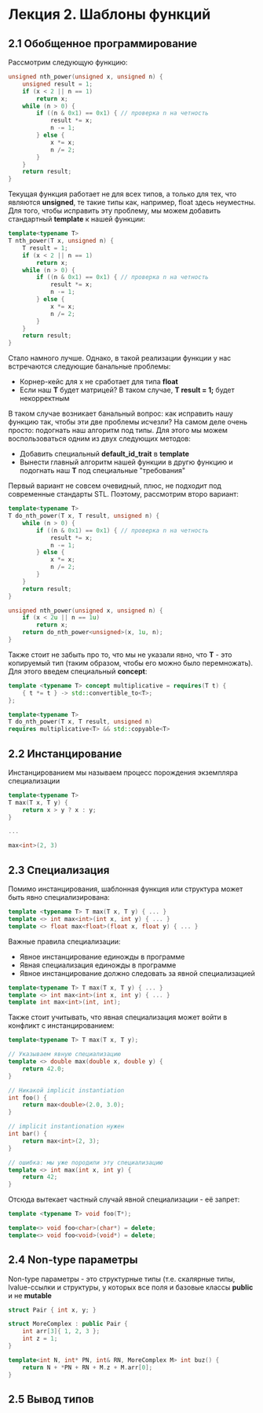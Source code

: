 # Лекция 2. Шаблоны функций

## 2.1 Обобщенное программирование

<p>Рассмотрим следующую функцию:</p>

```c++
unsigned nth_power(unsigned x, unsigned n) {
    unsigned result = 1;
    if (x < 2 || n == 1)
        return x;
    while (n > 0) {
        if ((n & 0x1) == 0x1) { // проверка n на четность 
            result *= x;
            n -= 1;
        } else {
            x *= x;
            n /= 2;
        }
    }
    return result;
}
```

<p>Текущая функция работает не для всех типов, а только для тех, что являются <b>unsigned</b>, те такие типы как, например, float здесь неуместны. Для того, чтобы исправить эту проблему, мы можем добавить стандартный <b>template</b> к нашей функции:</p>

```c++
template<typename T> 
T nth_power(T x, unsigned n) {
    T result = 1;
    if (x < 2 || n == 1)
        return x;
    while (n > 0) {
        if ((n & 0x1) == 0x1) { // проверка n на четность 
            result *= x;
            n -= 1;
        } else {
            x *= x;
            n /= 2;
        }
    }
    return result;
}
```

<p>Стало намного лучше. Однако, в такой реализации функции у нас встречаются следующие банальные проблемы: </p>

<ul>
<li>Корнер-кейс для x не сработает для типа <b>float</b></li>
<li>Если наш <b>T</b> будет матрицей? В таком случае, <b>T result = 1;</b> будет некорректным</li>
</ul>

<p>В таком случае возникает банальный вопрос: как исправить нашу функцию так, чтобы эти две проблемы исчезли? На самом деле очень просто: подогнать наш алгоритм под типы. Для этого мы можем воспользоваться одним из двух следующих методов:</p>
<ul>
<li>Добавить специальный <b>default_id_trait</b> в <b>template</b></li>
<li>Вынести главный алгоритм нашей функции в другю функцию и подогнать наш <b>T</b> под специальные "требования"</li>
</ul>

<p>Первый вариант не совсем очевидный, плюс, не подходит под современные стандарты STL. Поэтому, рассмотрим второ вариант:</p>

```c++
template<typename T>
T do_nth_power(T x, T result, unsigned n) {
    while (n > 0) {
        if ((n & 0x1) == 0x1) { // проверка n на четность 
            result *= x;
            n -= 1;
        } else {
            x *= x;
            n /= 2;
        }
    }
    return result;
}

unsigned nth_power(unsigned x, unsigned n) {
    if (x < 2u || n == 1u)
        return x;
    return do_nth_power<unsigned>(x, 1u, n);
}
```

<p>Также стоит не забыть про то, что мы не указали явно, что <b>T</b> - это копируемый тип (таким образом, чтобы его можно было перемножать). Для этого введем специальный <b>concept</b>:</p>

```c++
template <typename T> concept multiplicative = requires(T t) {
    { t *= t } -> std::convertible_to<T>;
};

template<typename T>
T do_nth_power(T x, T result, unsigned n) 
requires multiplicative<T> && std::copyable<T>
```

## 2.2 Инстанцирование

<p>Инстанцированием мы называем процесс порождения экземпляра специализации</p>

```c++
template<typename T>
T max(T x, T y) {
    return x > y ? x : y;
}

...

max<int>(2, 3)
```

## 2.3 Специализация

<p>Помимо инстанцирования, шаблонная функция или структура может быть явно специализирована:</p>

```c++
template <typename T> T max(T x, T y) { ... }
template <> int max<int>(int x, int y) { ... }
template <> float max<float>(float x, float y) { ... }
```

<p>Важные правила специализации:</p>
<ul>
<li>Явное инстанцирование единожды в программе</li>
<li>Явная специализация единожды в программе</li>
<li>Явное инстанцирование должно следовать за явной специализацией</li>
</ul>

```c++
template<typename T> T max(T x, T y) { ... }
template <> int max<int>(int x, int y) { ... }
template int max<int>(int, int);
```

<p>Также стоит учитывать, что явная специализация может войти в конфликт с инстанцированием:</p>

```c++
template<typename T> T max(T x, T y);

// Указываем явную специализацию
template <> double max(double x, double y) {
    return 42.0;
}

// Никакой implicit instantiation
int foo() {
    return max<double>(2.0, 3.0);
}

// implicit instantionation нужен
int bar() {
    return max<int>(2, 3);
}

// ошибка: мы уже породили эту специализацию
template <> int max(int x, int y) {
    return 42;
}
```

<p>Отсюда вытекает частный случай явной специализации - её запрет:</p>

```c++
template <typename T> void foo(T*);

template<> void foo<char>(char*) = delete;
template<> void foo<void>(void*) = delete;
```

## 2.4 Non-type параметры

<p>Non-type параметры - это структурные типы (т.е. скалярные типы, lvalue-ссылки и структуры, у которых все поля и базовые классы <b>public</b> и не <b>mutable</b></p>

```c++
struct Pair { int x, y; }

struct MoreComplex : public Pair {
    int arr[3]{ 1, 2, 3 };
    int z = 1;
}

template<int N, int* PN, int& RN, MoreComplex M> int buz() {
    return N + *PN + RN + M.z + M.arr[0];
}
```

## 2.5 Вывод типов


